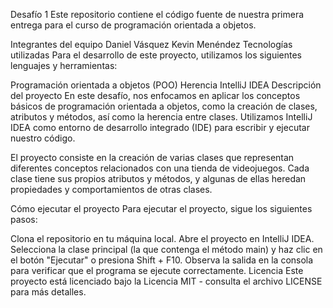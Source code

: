 
Desafío 1
Este repositorio contiene el código fuente de nuestra primera entrega para el curso de programación orientada a objetos.

Integrantes del equipo
Daniel Vásquez
Kevin Menéndez
Tecnologías utilizadas
Para el desarrollo de este proyecto, utilizamos los siguientes lenguajes y herramientas:

Programación orientada a objetos (POO)
Herencia
IntelliJ IDEA
Descripción del proyecto
En este desafío, nos enfocamos en aplicar los conceptos básicos de programación orientada a objetos, como la creación de clases, atributos y métodos, así como la herencia entre clases. Utilizamos IntelliJ IDEA como entorno de desarrollo integrado (IDE) para escribir y ejecutar nuestro código.

El proyecto consiste en la creación de varias clases que representan diferentes conceptos relacionados con una tienda de videojuegos. Cada clase tiene sus propios atributos y métodos, y algunas de ellas heredan propiedades y comportamientos de otras clases.

Cómo ejecutar el proyecto
Para ejecutar el proyecto, sigue los siguientes pasos:

Clona el repositorio en tu máquina local.
Abre el proyecto en IntelliJ IDEA.
Selecciona la clase principal (la que contenga el método main) y haz clic en el botón "Ejecutar" o presiona Shift + F10.
Observa la salida en la consola para verificar que el programa se ejecute correctamente.
Licencia
Este proyecto está licenciado bajo la Licencia MIT - consulta el archivo LICENSE para más detalles.
